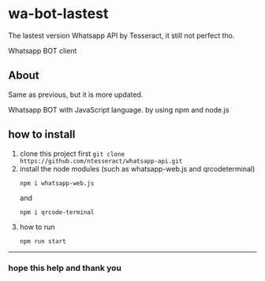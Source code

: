 # wa-bot-lastest
The lastest version Whatsapp API by Tesseract, it still not perfect tho.

Whatsapp BOT client

## About
Same as previous, but it is more updated.

Whatsapp BOT with JavaScript language. by using npm and node.js

## how to install

1. clone this project first
   ```git clone https://github.com/ntesseract/whatsapp-api.git```
2. install the node modules (such as whatsapp-web.js and qrcodeterminal)
   ```npm
   npm i whatsapp-web.js
   ```
   and
   ```npm
   npm i qrcode-terminal
   ```
3. how to run
   ```npm
   npm run start
   ```
   
------
### hope this help and thank you
